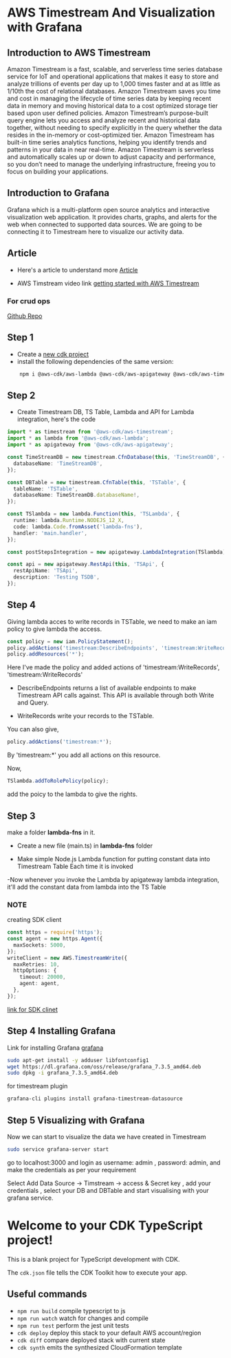 # AWS Timestream And Visualization with Grafana

## Introduction to AWS Timestream

Amazon Timestream is a fast, scalable, and serverless time series database service for IoT and operational applications that makes it easy to store and analyze trillions of events per day up to 1,000 times faster and at as little as 1/10th the cost of relational databases. Amazon Timestream saves you time and cost in managing the lifecycle of time series data by keeping recent data in memory and moving historical data to a cost optimized storage tier based upon user defined policies. Amazon Timestream’s purpose-built query engine lets you access and analyze recent and historical data together, without needing to specify explicitly in the query whether the data resides in the in-memory or cost-optimized tier. Amazon Timestream has built-in time series analytics functions, helping you identify trends and patterns in your data in near real-time. Amazon Timestream is serverless and automatically scales up or down to adjust capacity and performance, so you don’t need to manage the underlying infrastructure, freeing you to focus on building your applications.

## Introduction to Grafana

Grafana which is a multi-platform open source analytics and interactive visualization web application. It provides charts, graphs, and alerts for the web when connected to supported data sources. We are going to be connecting it to Timestream here to visualize our activity data.

## Article

- Here's a article to understand more [Article](https://jason-wiker.medium.com/aws-timestream-introduction-with-apple-healthkit-grafana-and-aws-cdk-ccf7baeaaa98)

- AWS Timstream video link [getting started with AWS Timestream](https://www.youtube.com/watch?v=8RHFPNReylI&ab_channel=AmazonWebServices)

### For crud ops

[Github Repo](https://github.com/awslabs/amazon-timestream-tools/tree/master/sample_apps/js)

## Step 1

- Create a [new cdk project](https://github.com/panacloud-modern-global-apps/full-stack-serverless-cdk/tree/main/step00_hello_cdk)
- install the following dependencies of the same version:

```bash
    npm i @aws-cdk/aws-lambda @aws-cdk/aws-apigateway @aws-cdk/aws-timestream aws-sdk
```

## Step 2

- Create Timestream DB, TS Table, Lambda and API for Lambda integration, here's the code

```typescript
import * as timestream from '@aws-cdk/aws-timestream';
import * as lambda from '@aws-cdk/aws-lambda';
import * as apigateway from '@aws-cdk/aws-apigateway';

const TimeStreamDB = new timestream.CfnDatabase(this, 'TimeStreamDB', {
  databaseName: 'TimeStreamDB',
});

const DBTable = new timestream.CfnTable(this, 'TSTable', {
  tableName: 'TSTable',
  databaseName: TimeStreamDB.databaseName!,
});

const TSlambda = new lambda.Function(this, 'TSLambda', {
  runtime: lambda.Runtime.NODEJS_12_X,
  code: lambda.Code.fromAsset('lambda-fns'),
  handler: 'main.handler',
});

const postStepsIntegration = new apigateway.LambdaIntegration(TSlambda);

const api = new apigateway.RestApi(this, 'TSApi', {
  restApiName: 'TSApi',
  description: 'Testing TSDB',
});
```

## Step 4

Giving lambda acces to write records in TSTable, we need to make an iam policy to give lambda the access.

```typescript
const policy = new iam.PolicyStatement();
policy.addActions('timestream:DescribeEndpoints', 'timestream:WriteRecords');
policy.addResources('*');
```

Here I've made the policy and added actions of 'timestream:WriteRecords', 'timestream:WriteRecords'

- DescribeEndpoints returns a list of available endpoints to make Timestream API calls against. This API is available through both Write and Query.

- WriteRecords write your records to the TSTable.

You can also give,

```typescript
policy.addActions('timestream:*');
```

By 'timestream:\*' you add all actions on this resource.

Now,

```typescript
TSlambda.addToRolePolicy(policy);
```

add the poicy to the lambda to give the rights.

## Step 3

make a folder **lambda-fns** in it.

- Create a new file (main.ts) in **lambda-fns** folder

- Make simple Node.js Lambda function for putting constant data into Timestream Table Each time it is invoked

-Now whenever you invoke the Lambda by apigateway lambda integration, it'll add the constant data from lambda into the TS Table

### NOTE

creating SDK client

```typescript
const https = require('https');
const agent = new https.Agent({
  maxSockets: 5000,
});
writeClient = new AWS.TimestreamWrite({
  maxRetries: 10,
  httpOptions: {
    timeout: 20000,
    agent: agent,
  },
});
```

[link for SDK clinet](https://docs.aws.amazon.com/timestream/latest/developerguide/getting-started.node-js.code-sample.create-a-client-for-crud-operations-and-for-writing-data-into-timestream.html)

## Step 4 Installing Grafana

Link for installing Grafana [grafana](https://grafana.com/get)

```bash
sudo apt-get install -y adduser libfontconfig1
wget https://dl.grafana.com/oss/release/grafana_7.3.5_amd64.deb
sudo dpkg -i grafana_7.3.5_amd64.deb
```

for timestream plugin

```bash
grafana-cli plugins install grafana-timestream-datasource
```

## Step 5 Visualizing with Grafana

Now we can start to visualize the data we have created in Timestream

```bash
sudo service grafana-server start
```

go to localhost:3000 and login as username: admin , password: admin, and make the credentials as per your requirement

Select Add Data Source -> Timstream -> access & Secret key , add your credentials , select your DB and DBTable and start visualising with your grafana service.

# Welcome to your CDK TypeScript project!

This is a blank project for TypeScript development with CDK.

The `cdk.json` file tells the CDK Toolkit how to execute your app.

## Useful commands

- `npm run build` compile typescript to js
- `npm run watch` watch for changes and compile
- `npm run test` perform the jest unit tests
- `cdk deploy` deploy this stack to your default AWS account/region
- `cdk diff` compare deployed stack with current state
- `cdk synth` emits the synthesized CloudFormation template
